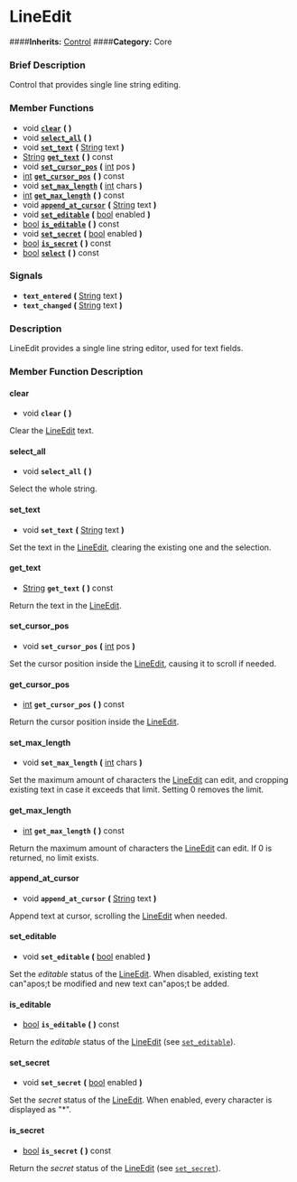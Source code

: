 #  LineEdit  
####**Inherits:** [Control](class_control)
####**Category:** Core

###  Brief Description  
Control that provides single line string editing.

###  Member Functions 
  * void  **[`clear`](#clear)**  **(** **)**
  * void  **[`select_all`](#select_all)**  **(** **)**
  * void  **[`set_text`](#set_text)**  **(** [String](class_string) text  **)**
  * [String](class_string)  **[`get_text`](#get_text)**  **(** **)** const
  * void  **[`set_cursor_pos`](#set_cursor_pos)**  **(** [int](class_int) pos  **)**
  * [int](class_int)  **[`get_cursor_pos`](#get_cursor_pos)**  **(** **)** const
  * void  **[`set_max_length`](#set_max_length)**  **(** [int](class_int) chars  **)**
  * [int](class_int)  **[`get_max_length`](#get_max_length)**  **(** **)** const
  * void  **[`append_at_cursor`](#append_at_cursor)**  **(** [String](class_string) text  **)**
  * void  **[`set_editable`](#set_editable)**  **(** [bool](class_bool) enabled  **)**
  * [bool](class_bool)  **[`is_editable`](#is_editable)**  **(** **)** const
  * void  **[`set_secret`](#set_secret)**  **(** [bool](class_bool) enabled  **)**
  * [bool](class_bool)  **[`is_secret`](#is_secret)**  **(** **)** const
  * [bool](class_bool)  **[`select`](#select)**  **(** **)** const

###  Signals  
  *  **`text_entered`**  **(** [String](class_string) text  **)**
  *  **`text_changed`**  **(** [String](class_string) text  **)**

###  Description  
LineEdit provides a single line string editor, used for text fields.

###  Member Function Description  

#### <a name="clear">clear</a>
  * void  **`clear`**  **(** **)**

Clear the [LineEdit](class_lineedit) text.

#### <a name="select_all">select_all</a>
  * void  **`select_all`**  **(** **)**

Select the whole string.

#### <a name="set_text">set_text</a>
  * void  **`set_text`**  **(** [String](class_string) text  **)**

Set the text in the [LineEdit](class_lineedit), clearing the existing one and the selection.

#### <a name="get_text">get_text</a>
  * [String](class_string)  **`get_text`**  **(** **)** const

Return the text in the [LineEdit](class_lineedit).

#### <a name="set_cursor_pos">set_cursor_pos</a>
  * void  **`set_cursor_pos`**  **(** [int](class_int) pos  **)**

Set the cursor position inside the [LineEdit](class_lineedit), causing it to scroll if needed.

#### <a name="get_cursor_pos">get_cursor_pos</a>
  * [int](class_int)  **`get_cursor_pos`**  **(** **)** const

Return the cursor position inside the [LineEdit](class_lineedit).

#### <a name="set_max_length">set_max_length</a>
  * void  **`set_max_length`**  **(** [int](class_int) chars  **)**

Set the maximum amount of characters the [LineEdit](class_lineedit) can edit, and cropping existing text in case it exceeds that limit. Setting 0 removes the limit.

#### <a name="get_max_length">get_max_length</a>
  * [int](class_int)  **`get_max_length`**  **(** **)** const

Return the maximum amount of characters the [LineEdit](class_lineedit) can edit. If 0 is returned, no limit exists.

#### <a name="append_at_cursor">append_at_cursor</a>
  * void  **`append_at_cursor`**  **(** [String](class_string) text  **)**

Append text at cursor, scrolling the [LineEdit](class_lineedit) when needed.

#### <a name="set_editable">set_editable</a>
  * void  **`set_editable`**  **(** [bool](class_bool) enabled  **)**

Set the _editable_ status of the [LineEdit](class_lineedit). When disabled, existing text can"apos;t be modified and new text can"apos;t be added.

#### <a name="is_editable">is_editable</a>
  * [bool](class_bool)  **`is_editable`**  **(** **)** const

Return the _editable_ status of the [LineEdit](class_lineedit) (see [`set_editable`](#set_editable)).

#### <a name="set_secret">set_secret</a>
  * void  **`set_secret`**  **(** [bool](class_bool) enabled  **)**

Set the _secret_ status of the [LineEdit](class_lineedit). When enabled, every character is displayed as "*".

#### <a name="is_secret">is_secret</a>
  * [bool](class_bool)  **`is_secret`**  **(** **)** const

Return the _secret_ status of the [LineEdit](class_lineedit) (see [`set_secret`](#set_secret)).
